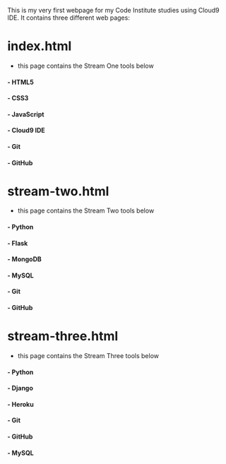This is my very first webpage for my Code Institute studies using Cloud9 IDE.
It contains three different web pages:

# index.html
   - this page contains the Stream One tools below
####    - HTML5
####    - CSS3
####    - JavaScript
####    - Cloud9 IDE
####    - Git
####    - GitHub

# stream-two.html
   - this page contains the Stream Two tools below
####    - Python
####    - Flask
####    - MongoDB
####    - MySQL
####    - Git
####    - GitHub

# stream-three.html
   - this page contains the Stream Three tools below
####    - Python
####    - Django
####    - Heroku
####    - Git
####    - GitHub
####    - MySQL
